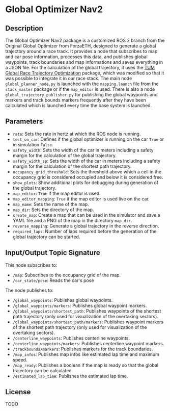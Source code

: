 # Global Optimizer Nav2

## Description
The Global Optimizer Nav2 package is a customized ROS 2 branch from the Original Global Optimizer from ForzaETH, designed to generate a global trajectory around a race track. It provides a node that subscribes to map and car pose information, processes this data, and publishes global waypoints, track boundaries and map informations and saves everything in a JSON file. For the calculation of the global trajectory, it uses the [TUM Global Race Trajectory Optimization](https://github.com/TUMFTM/global_racetrajectory_optimization) package, which was modified so that it was possible to integrate it in our race stack. The main node `global_planner_node.py` is launched with the `mapping.launch` file from the `stack_master` package or if the `map_editor` is used. There is also a node `global_trajectory_publisher.py` for publishing the global waypoints and markers and track bounds markers frequently after they have been calculated which is launched every time the base system is launched.

## Parameters
 - `rate`: Sets the rate in hertz at which the ROS node is running.
 - `test_on_car`: Defines if the global optimizer is running on the car `True` or in simulation `False`.
 - `safety_width`: Sets the width of the car in meters including a safety margin for the calculation of the global trajectory.
 - `safety_width_sp`: Sets the width of the car in meters including a safety margin for the calculation of the shortest path trajectory.
 - `occupancy_grid_threshold`: Sets the threshold above which a cell in the occupancy grid is considered occupied and below it is considered free.
 - `show_plots`: Show additional plots for debugging during generation of the global trajectory.
 - `map_editor`: `True` if the map editor is used.
 - `map_editor_mapping`: `True` if the map editor is used live on the car.
 - `map_name`: Sets the name of the map.
 - `map_dir`: Sets the directory of the map.
 - `create_map`: Create a map that can be used in the simulator and save a YAML file and a PNG of the map in the directory `map_dir`.
 - `reverse_mapping`: Generate a global trajectory in the reverse direction.
 - `required_laps`: Number of laps required before the generation of the global trajectory can be started.

## Input/Output Topic Signature
This node subscribes to:
- `/map`: Subscribes to the occupancy grid of the map.
- `/car_state/pose`: Reads the car's pose
    
The node publishes to:
- `/global_waypoints`: Publishes global waypoints.
- `/global_waypoints/markers`: Publishes global waypoint markers.
- `/global_waypoints/shortest_path`: Publishes waypoints of the shortest path trajectory (only used for visualization of the overtaking sectors).
- `/global_waypoints/shortest_path/markers`: Publishes waypoint markers of the shortest path trajectory (only used for visualization of the overtaking sectors).
- `/centerline_waypoints`: Publishes centerline waypoints.
- `/centerline_waypoints/markers`: Publishes centerline waypoint markers.
- `/trackbounds/markers`: Publishes markers for the track boundaries.
- `/map_infos`: Publishes map infos like estimated lap time and maximum speed.
- `/map_ready`: Publishes a boolean if the map is ready so that the global trajectory can be calculated.
- `/estimated_lap_time`: Publishes the estimated lap time.

## License
TODO


